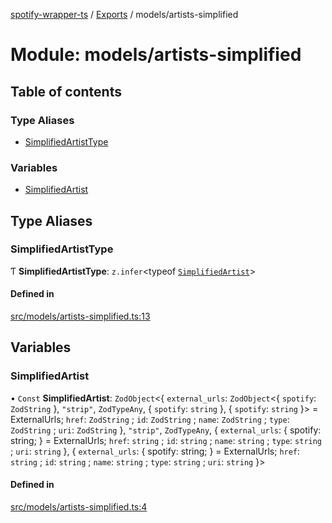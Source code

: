 [spotify-wrapper-ts](../README.md) / [Exports](../modules.md) / models/artists-simplified

# Module: models/artists-simplified

## Table of contents

### Type Aliases

- [SimplifiedArtistType](models_artists_simplified.md#simplifiedartisttype)

### Variables

- [SimplifiedArtist](models_artists_simplified.md#simplifiedartist)

## Type Aliases

### SimplifiedArtistType

Ƭ **SimplifiedArtistType**: `z.infer`<typeof [`SimplifiedArtist`](models_artists_simplified.md#simplifiedartist)\>

#### Defined in

[src/models/artists-simplified.ts:13](https://github.com/XzavierDunn/spotify-wrapper-ts/blob/7ece3b9/src/models/artists-simplified.ts#L13)

## Variables

### SimplifiedArtist

• `Const` **SimplifiedArtist**: `ZodObject`<{ `external_urls`: `ZodObject`<{ `spotify`: `ZodString`  }, ``"strip"``, `ZodTypeAny`, { `spotify`: `string`  }, { `spotify`: `string`  }\> = ExternalUrls; `href`: `ZodString` ; `id`: `ZodString` ; `name`: `ZodString` ; `type`: `ZodString` ; `uri`: `ZodString`  }, ``"strip"``, `ZodTypeAny`, { `external_urls`: { spotify: string; } = ExternalUrls; `href`: `string` ; `id`: `string` ; `name`: `string` ; `type`: `string` ; `uri`: `string`  }, { `external_urls`: { spotify: string; } = ExternalUrls; `href`: `string` ; `id`: `string` ; `name`: `string` ; `type`: `string` ; `uri`: `string`  }\>

#### Defined in

[src/models/artists-simplified.ts:4](https://github.com/XzavierDunn/spotify-wrapper-ts/blob/7ece3b9/src/models/artists-simplified.ts#L4)
